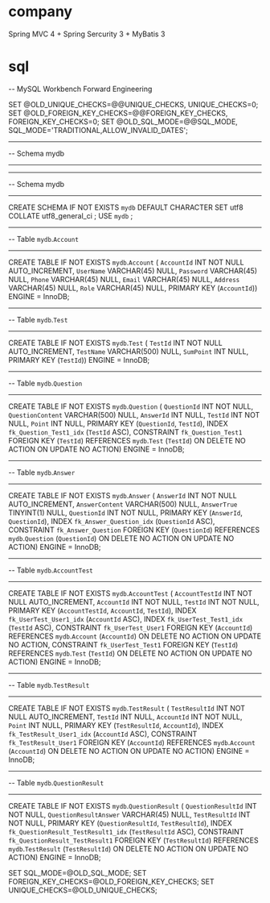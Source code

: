 # company
Spring MVC 4 + Spring Sercurity 3 + MyBatis 3

# sql
-- MySQL Workbench Forward Engineering

SET @OLD_UNIQUE_CHECKS=@@UNIQUE_CHECKS, UNIQUE_CHECKS=0;
SET @OLD_FOREIGN_KEY_CHECKS=@@FOREIGN_KEY_CHECKS, FOREIGN_KEY_CHECKS=0;
SET @OLD_SQL_MODE=@@SQL_MODE, SQL_MODE='TRADITIONAL,ALLOW_INVALID_DATES';

-- -----------------------------------------------------
-- Schema mydb
-- -----------------------------------------------------

-- -----------------------------------------------------
-- Schema mydb
-- -----------------------------------------------------
CREATE SCHEMA IF NOT EXISTS `mydb` DEFAULT CHARACTER SET utf8 COLLATE utf8_general_ci ;
USE `mydb` ;

-- -----------------------------------------------------
-- Table `mydb`.`Account`
-- -----------------------------------------------------
CREATE TABLE IF NOT EXISTS `mydb`.`Account` (
  `AccountId` INT NOT NULL AUTO_INCREMENT,
  `UserName` VARCHAR(45) NULL,
  `Password` VARCHAR(45) NULL,
  `Phone` VARCHAR(45) NULL,
  `Email` VARCHAR(45) NULL,
  `Address` VARCHAR(45) NULL,
  `Role` VARCHAR(45) NULL,
  PRIMARY KEY (`AccountId`))
ENGINE = InnoDB;


-- -----------------------------------------------------
-- Table `mydb`.`Test`
-- -----------------------------------------------------
CREATE TABLE IF NOT EXISTS `mydb`.`Test` (
  `TestId` INT NOT NULL AUTO_INCREMENT,
  `TestName` VARCHAR(500) NULL,
  `SumPoint` INT NULL,
  PRIMARY KEY (`TestId`))
ENGINE = InnoDB;


-- -----------------------------------------------------
-- Table `mydb`.`Question`
-- -----------------------------------------------------
CREATE TABLE IF NOT EXISTS `mydb`.`Question` (
  `QuestionId` INT NOT NULL,
  `QuestionContent` VARCHAR(500) NULL,
  `AnswerId` INT NULL,
  `TestId` INT NOT NULL,
  `Point` INT NULL,
  PRIMARY KEY (`QuestionId`, `TestId`),
  INDEX `fk_Question_Test1_idx` (`TestId` ASC),
  CONSTRAINT `fk_Question_Test1`
    FOREIGN KEY (`TestId`)
    REFERENCES `mydb`.`Test` (`TestId`)
    ON DELETE NO ACTION
    ON UPDATE NO ACTION)
ENGINE = InnoDB;


-- -----------------------------------------------------
-- Table `mydb`.`Answer`
-- -----------------------------------------------------
CREATE TABLE IF NOT EXISTS `mydb`.`Answer` (
  `AnswerId` INT NOT NULL AUTO_INCREMENT,
  `AnswerContent` VARCHAR(500) NULL,
  `AnswerTrue` TINYINT(1) NULL,
  `QuestionId` INT NOT NULL,
  PRIMARY KEY (`AnswerId`, `QuestionId`),
  INDEX `fk_Answer_Question_idx` (`QuestionId` ASC),
  CONSTRAINT `fk_Answer_Question`
    FOREIGN KEY (`QuestionId`)
    REFERENCES `mydb`.`Question` (`QuestionId`)
    ON DELETE NO ACTION
    ON UPDATE NO ACTION)
ENGINE = InnoDB;


-- -----------------------------------------------------
-- Table `mydb`.`AccountTest`
-- -----------------------------------------------------
CREATE TABLE IF NOT EXISTS `mydb`.`AccountTest` (
  `AccountTestId` INT NOT NULL AUTO_INCREMENT,
  `AccountId` INT NOT NULL,
  `TestId` INT NOT NULL,
  PRIMARY KEY (`AccountTestId`, `AccountId`, `TestId`),
  INDEX `fk_UserTest_User1_idx` (`AccountId` ASC),
  INDEX `fk_UserTest_Test1_idx` (`TestId` ASC),
  CONSTRAINT `fk_UserTest_User1`
    FOREIGN KEY (`AccountId`)
    REFERENCES `mydb`.`Account` (`AccountId`)
    ON DELETE NO ACTION
    ON UPDATE NO ACTION,
  CONSTRAINT `fk_UserTest_Test1`
    FOREIGN KEY (`TestId`)
    REFERENCES `mydb`.`Test` (`TestId`)
    ON DELETE NO ACTION
    ON UPDATE NO ACTION)
ENGINE = InnoDB;


-- -----------------------------------------------------
-- Table `mydb`.`TestResult`
-- -----------------------------------------------------
CREATE TABLE IF NOT EXISTS `mydb`.`TestResult` (
  `TestResultId` INT NOT NULL AUTO_INCREMENT,
  `TestId` INT NULL,
  `AccountId` INT NOT NULL,
  `Point` INT NULL,
  PRIMARY KEY (`TestResultId`, `AccountId`),
  INDEX `fk_TestResult_User1_idx` (`AccountId` ASC),
  CONSTRAINT `fk_TestResult_User1`
    FOREIGN KEY (`AccountId`)
    REFERENCES `mydb`.`Account` (`AccountId`)
    ON DELETE NO ACTION
    ON UPDATE NO ACTION)
ENGINE = InnoDB;


-- -----------------------------------------------------
-- Table `mydb`.`QuestionResult`
-- -----------------------------------------------------
CREATE TABLE IF NOT EXISTS `mydb`.`QuestionResult` (
  `QuestionResultId` INT NOT NULL,
  `QuestionResultAnswer` VARCHAR(45) NULL,
  `TestResultId` INT NOT NULL,
  PRIMARY KEY (`QuestionResultId`, `TestResultId`),
  INDEX `fk_QuestionResult_TestResult1_idx` (`TestResultId` ASC),
  CONSTRAINT `fk_QuestionResult_TestResult1`
    FOREIGN KEY (`TestResultId`)
    REFERENCES `mydb`.`TestResult` (`TestResultId`)
    ON DELETE NO ACTION
    ON UPDATE NO ACTION)
ENGINE = InnoDB;


SET SQL_MODE=@OLD_SQL_MODE;
SET FOREIGN_KEY_CHECKS=@OLD_FOREIGN_KEY_CHECKS;
SET UNIQUE_CHECKS=@OLD_UNIQUE_CHECKS;
